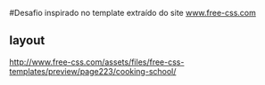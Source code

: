 #Desafio inspirado no template extraído do site www.free-css.com

## layout
http://www.free-css.com/assets/files/free-css-templates/preview/page223/cooking-school/
